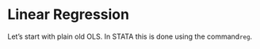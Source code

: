 Linear Regression
================

Let’s start with plain old OLS. In STATA this is done using the
command`reg`.
